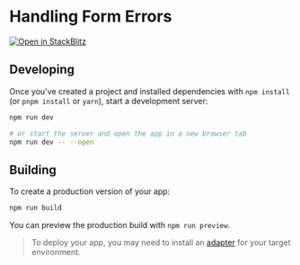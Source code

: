 # Handling Form Errors

[![Open in StackBlitz](https://developer.stackblitz.com/img/open_in_stackblitz.svg)](https://stackblitz.com/github/mattcroat/sveltekit-form-errors)

## Developing

Once you've created a project and installed dependencies with `npm install` (or `pnpm install` or `yarn`), start a development server:

```bash
npm run dev

# or start the server and open the app in a new browser tab
npm run dev -- --open
```

## Building

To create a production version of your app:

```bash
npm run build
```

You can preview the production build with `npm run preview`.

> To deploy your app, you may need to install an [adapter](https://kit.svelte.dev/docs/adapters) for your target environment.

